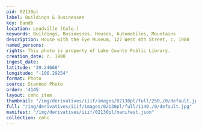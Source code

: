 ```yaml
---
pid: 02130pl
label: Buildings & Businesses
key: bandb
location: Leadville (Colo.)
keywords: Buildings, Businesses, Houses, Automobiles, Mountains
description: House with the Eye Museum, 127 West 4th Street, c. 1980
named_persons: 
rights: This photo is property of Lake County Public Library.
creation_date: c. 1980
ingest_date: 
latitude: '39.24668'
longitude: "-106.29254"
format: Photo
source: Scanned Photo
order: '4145'
layout: cmhc_item
thumbnail: "/img/derivatives/iiif/images/02130pl/full/250,/0/default.jpg"
full: "/img/derivatives/iiif/images/02130pl/full/1140,/0/default.jpg"
manifest: "/img/derivatives/iiif/02130pl/manifest.json"
collection: cmhc
---
```

